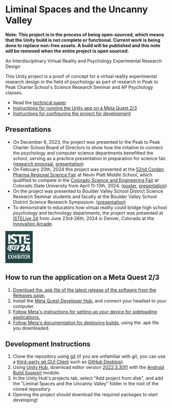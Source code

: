 # Liminal Spaces and the Uncanny Valley

**Note: This project is in the process of being open-sourced, which means that the Unity build is not complete or functional. Current work is being done to replace non-free assets. A build will be published and this note will be removed when the entire project is open sourced.**

An Interdisciplinary Virtual Reality and Psychology Experimental Research Design

This Unity project is a proof of concept for a virtual reality experimental research design in the field of psychology as part of research in Peak to Peak Charter School's Science Research Seminar and AP Psychology classes.

* Read the [technical paper](materials/Technical%20Paper.odt).
* [Instructions for running the Unity app on a Meta Quest 2/3](#how-to-run-the-application-on-a-meta-quest-23)
* [Instructions for configuring the project for development](#development-instructions)

## Presentations
* On December 6, 2023, the project was presented to the Peak to Peak Charter School Board of Directors to show how the initative to connect the psychology and computer science departments benefitted the school, serving as a practice presentation in preparation for science fair. ([research proposal](materials/Research%20Proposal.odt), [presentation](materials/Board%20of%20Directors%20Slideshow.odp))
* On February 20th, 2024 this project was presented at the [52nd Corden Pharma Regional Science Fair](https://www.bvsd.org/parents-students/academics/bvsd-sponsored-events/science-fair) at Nevin Platt Middle School, which qualified to compete in the [Colorado Science and Engineering Fair](https://csef.natsci.colostate.edu/) at Colorado State University from April 11-13th, 2024. ([poster](materials/CSEF%20Poster%20Board.odp), [presentation](materials/CSEF%20Presentation.pdf))
* On the project was presented to Boulder Valley School District Science Research Seminar students and faculty at the Boulder Valley School District Science Research Symposium. ([presentation](materials/Science%20Research%20Symposium%20Presentation.odp))
* To demonstrate to educators how virtual reality could bridge high school psychology and technology departments, the project was presented at [ISTELive 24](https://conference.iste.org/2024/) from June 23rd-26th, 2024 in Denver, Colorado at the [Innovation Arcade](https://conference.iste.org/2024/program/innovationarcade.php).

<img src="images/ISTELive%2024%20Exhibitor%20Badge.jpg" alt="ISTELive 2024 Exhibitor Badge" style="height: 100px;">

## How to run the application on a Meta Quest 2/3

1. [Download the .apk file of the latest release of the software from the Releases page.](https://github.com/thatrobotdev/Liminal-Spaces-and-the-Uncanny-Valley/releases)
2. Install the [Meta Quest Developer Hub](https://developer.oculus.com/meta-quest-developer-hub/), and connect your headset to your computer.
3. [Follow Meta's instructions for setting up your device for sideloading applications.](https://developer.oculus.com/documentation/native/android/mobile-device-setup/)
3. [Follow Meta's documentation for deploying builds](https://developer.oculus.com/documentation/native/android/ts-odh-deploy-build/), using the .apk file you downloaded.

## Development Instructions

1. Clone the repository using [git](https://git-scm.com/) (if you are unfamiliar with git, you can use a [third-party git GUI Client](https://git-scm.com/downloads/guis) such as [GitHub Desktop](https://desktop.github.com/)).
2. Using [Unity Hub](https://unity.com/unity-hub), download editor version [2022.3.30f1](https://unity.com/releases/editor/whats-new/2022.3.31) with the [Android Build Support](https://docs.unity3d.com/Manual/android-sdksetup.html) module.
3. In the Unity Hub's projects tab, select "Add project from disk", and add the "Liminal Spaces and the Uncanny Valley" folder in the root of the cloned repository.
4. Opening the project should download the required packages to start developing!
